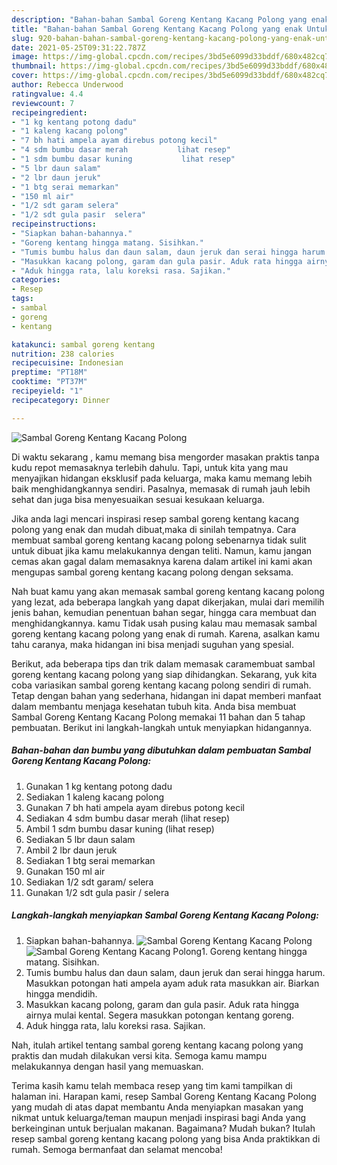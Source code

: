 ```yaml
---
description: "Bahan-bahan Sambal Goreng Kentang Kacang Polong yang enak Untuk Jualan"
title: "Bahan-bahan Sambal Goreng Kentang Kacang Polong yang enak Untuk Jualan"
slug: 920-bahan-bahan-sambal-goreng-kentang-kacang-polong-yang-enak-untuk-jualan
date: 2021-05-25T09:31:22.787Z
image: https://img-global.cpcdn.com/recipes/3bd5e6099d33bddf/680x482cq70/sambal-goreng-kentang-kacang-polong-foto-resep-utama.jpg
thumbnail: https://img-global.cpcdn.com/recipes/3bd5e6099d33bddf/680x482cq70/sambal-goreng-kentang-kacang-polong-foto-resep-utama.jpg
cover: https://img-global.cpcdn.com/recipes/3bd5e6099d33bddf/680x482cq70/sambal-goreng-kentang-kacang-polong-foto-resep-utama.jpg
author: Rebecca Underwood
ratingvalue: 4.4
reviewcount: 7
recipeingredient:
- "1 kg kentang potong dadu"
- "1 kaleng kacang polong"
- "7 bh hati ampela ayam direbus potong kecil"
- "4 sdm bumbu dasar merah           lihat resep"
- "1 sdm bumbu dasar kuning           lihat resep"
- "5 lbr daun salam"
- "2 lbr daun jeruk"
- "1 btg serai memarkan"
- "150 ml air"
- "1/2 sdt garam selera"
- "1/2 sdt gula pasir  selera"
recipeinstructions:
- "Siapkan bahan-bahannya."
- "Goreng kentang hingga matang. Sisihkan."
- "Tumis bumbu halus dan daun salam, daun jeruk dan serai hingga harum. Masukkan potongan hati ampela ayam aduk rata masukkan air. Biarkan hingga mendidih."
- "Masukkan kacang polong, garam dan gula pasir. Aduk rata hingga airnya mulai kental. Segera masukkan potongan kentang goreng."
- "Aduk hingga rata, lalu koreksi rasa. Sajikan."
categories:
- Resep
tags:
- sambal
- goreng
- kentang

katakunci: sambal goreng kentang 
nutrition: 238 calories
recipecuisine: Indonesian
preptime: "PT18M"
cooktime: "PT37M"
recipeyield: "1"
recipecategory: Dinner

---
```



![Sambal Goreng Kentang Kacang Polong](https://img-global.cpcdn.com/recipes/3bd5e6099d33bddf/680x482cq70/sambal-goreng-kentang-kacang-polong-foto-resep-utama.jpg)

Di waktu  sekarang , kamu memang bisa mengorder masakan praktis tanpa kudu repot memasaknya terlebih dahulu. Tapi, untuk kita yang mau menyajikan hidangan eksklusif pada keluarga, maka kamu memang lebih baik menghidangkannya sendiri. Pasalnya, memasak di rumah jauh lebih sehat dan juga bisa menyesuaikan sesuai kesukaan keluarga.

Jika anda lagi mencari inspirasi resep sambal goreng kentang kacang polong yang enak dan mudah dibuat,maka di sinilah tempatnya. Cara membuat sambal goreng kentang kacang polong  sebenarnya tidak sulit untuk dibuat jika kamu melakukannya dengan teliti. Namun, kamu jangan cemas akan gagal dalam memasaknya 
karena dalam artikel ini kami akan mengupas sambal goreng kentang kacang polong dengan seksama.  



Nah buat kamu yang akan memasak sambal goreng kentang kacang polong yang lezat, ada beberapa langkah yang dapat dikerjakan, mulai dari memilih jenis bahan, kemudian penentuan bahan segar, hingga cara membuat dan menghidangkannya. kamu Tidak usah pusing kalau mau memasak sambal goreng kentang kacang polong yang enak di rumah. Karena, asalkan kamu  tahu caranya, maka hidangan ini bisa menjadi suguhan yang spesial.

Berikut, ada beberapa tips dan trik dalam memasak caramembuat sambal goreng kentang kacang polong yang siap dihidangkan. Sekarang, yuk kita coba variasikan sambal goreng kentang kacang polong sendiri di rumah. Tetap dengan bahan yang sederhana, hidangan ini dapat memberi manfaat dalam membantu menjaga kesehatan tubuh kita. Anda bisa membuat Sambal Goreng Kentang Kacang Polong memakai 11 bahan dan 5 tahap pembuatan. Berikut ini langkah-langkah untuk menyiapkan hidangannya.

<!--inarticleads1-->

##### Bahan-bahan dan bumbu yang dibutuhkan dalam pembuatan Sambal Goreng Kentang Kacang Polong:

1. Gunakan 1 kg kentang potong dadu
1. Sediakan 1 kaleng kacang polong
1. Gunakan 7 bh hati ampela ayam direbus potong kecil
1. Sediakan 4 sdm bumbu dasar merah           (lihat resep)
1. Ambil 1 sdm bumbu dasar kuning           (lihat resep)
1. Sediakan 5 lbr daun salam
1. Ambil 2 lbr daun jeruk
1. Sediakan 1 btg serai memarkan
1. Gunakan 150 ml air
1. Sediakan 1/2 sdt garam/ selera
1. Gunakan 1/2 sdt gula pasir / selera




<!--inarticleads2-->

##### Langkah-langkah menyiapkan Sambal Goreng Kentang Kacang Polong:

1. Siapkan bahan-bahannya.
<img src="https://img-global.cpcdn.com/steps/aefa6227d4d5f981/160x128cq70/sambal-goreng-kentang-kacang-polong-langkah-memasak-1-foto.jpg" alt="Sambal Goreng Kentang Kacang Polong"><img src="https://img-global.cpcdn.com/steps/4fb7f849a4d7a11d/160x128cq70/sambal-goreng-kentang-kacang-polong-langkah-memasak-1-foto.jpg" alt="Sambal Goreng Kentang Kacang Polong">1. Goreng kentang hingga matang. Sisihkan.
1. Tumis bumbu halus dan daun salam, daun jeruk dan serai hingga harum. Masukkan potongan hati ampela ayam aduk rata masukkan air. Biarkan hingga mendidih.
1. Masukkan kacang polong, garam dan gula pasir. Aduk rata hingga airnya mulai kental. Segera masukkan potongan kentang goreng.
1. Aduk hingga rata, lalu koreksi rasa. Sajikan.




Nah, itulah artikel tentang  sambal goreng kentang kacang polong  yang praktis dan mudah dilakukan versi kita. Semoga kamu mampu melakukannya dengan hasil yang memuaskan. 

Terima kasih kamu telah membaca resep yang tim kami tampilkan di halaman ini. Harapan kami, resep  Sambal Goreng Kentang Kacang Polong yang mudah di atas dapat membantu Anda menyiapkan masakan yang nikmat untuk keluarga/teman maupun menjadi inspirasi bagi Anda yang berkeinginan untuk berjualan makanan. Bagaimana? Mudah bukan? Itulah resep sambal goreng kentang kacang polong yang bisa Anda praktikkan di rumah. Semoga bermanfaat dan selamat mencoba!

